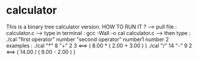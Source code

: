 # calculator
This is a binary tree calculator version.
HOW TO RUN IT ?
  --> pull file : calculator.c
  --> type in terminal : gcc -Wall -o cal calculator.c
  --> then type : ./cal "first operator" number "second operator" number1 number 2
 examples :
          ./cal "*" 8 "+" 2 3 <==> ( 8.00  * ( 2.00  +  3.00 ) )
          ./cal "/" 14 "-" 9 2 <==> ( 14.00  / ( 9.00  -  2.00 ) )
